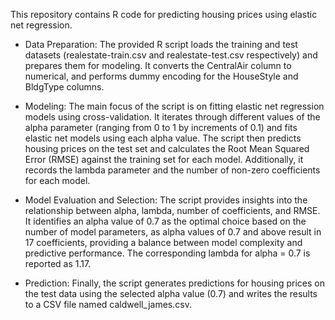 This repository contains R code for predicting housing prices using elastic net regression. <br>

* Data Preparation: The provided R script loads the training and test datasets (realestate-train.csv and realestate-test.csv respectively) and prepares them for modeling. It converts the CentralAir column to numerical, and performs dummy encoding for the HouseStyle and BldgType columns.

* Modeling: The main focus of the script is on fitting elastic net regression models using cross-validation. It iterates through different values of the alpha parameter (ranging from 0 to 1 by increments of 0.1) and fits elastic net models using each alpha value. The script then predicts housing prices on the test set and calculates the Root Mean Squared Error (RMSE) against the training set for each model. Additionally, it records the lambda parameter and the number of non-zero coefficients for each model.

* Model Evaluation and Selection: The script provides insights into the relationship between alpha, lambda, number of coefficients, and RMSE. It identifies an alpha value of 0.7 as the optimal choice based on the number of model parameters, as alpha values of 0.7 and above result in 17 coefficients, providing a balance between model complexity and predictive performance. The corresponding lambda for alpha = 0.7 is reported as 1.17.

* Prediction: Finally, the script generates predictions for housing prices on the test data using the selected alpha value (0.7) and writes the results to a CSV file named caldwell_james.csv.
